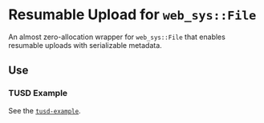 # Resumable Upload for `web_sys::File`

An almost zero-allocation wrapper for `web_sys::File` that enables resumable uploads
with serializable metadata.

## Use

### TUSD Example

See the [`tusd-example`](example-crates/tusd).
